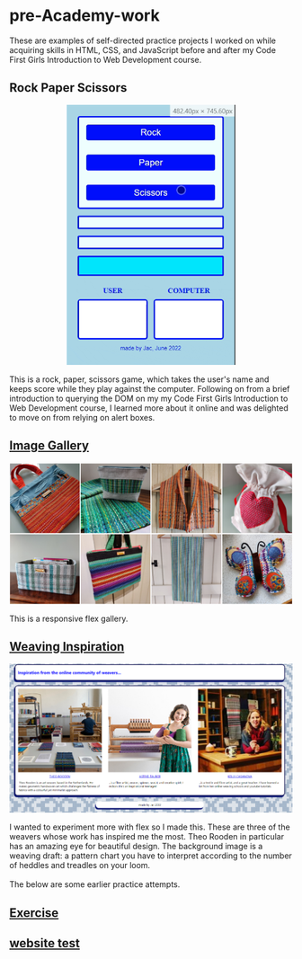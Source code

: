 # pre-Academy-work

These are examples of self-directed practice projects I worked on while acquiring skills in HTML, CSS, and JavaScript before and after my Code First Girls Introduction to Web Development course.

## Rock Paper Scissors
<p align="center">
<img src="/Recording 2023-01-13 at 16.29.04.gif" width=300px alt="gif of game in action">
</p>
This is a rock, paper, scissors game, which takes the user's name and keeps score while they play against the computer. Following on from a brief introduction to querying the DOM on my my Code First Girls Introduction to Web Development course, I learned more about it online and was delighted to move on from relying on alert boxes. 
 <br>

## [Image Gallery](https://github.com/Jacamy/pre-Academy-work/tree/main/image-gallery)
<p align="center">
<img src="aa.png" width="600px" alt="grid of 8 images of handwoven bags, scarves, and decorative items">
</p>
This is a responsive flex gallery.


## [Weaving Inspiration](https://github.com/Jacamy/pre-Academy-work/tree/main/weaving-inspiration)
<p align="center">
<img src="g.png" width="600px" alt="3 images of weavers on a background of a weaving draft">
</p>
I wanted to experiment more with flex so I made this. These are three of the weavers whose work has inspired me the most. Theo Rooden in particular has an amazing eye for beautiful design. The background image is a weaving draft: a pattern chart you have to interpret according to the number of heddles and treadles on your loom.
<br />
<br>
The below are some earlier practice attempts.


## [Exercise](https://github.com/JacDoesJS/pre-Academy-work/tree/main/exercise)

## [website test](https://github.com/JacDoesJS/pre-Academy-work/tree/main/website-test)
